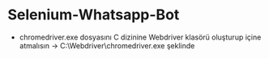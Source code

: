 # Selenium-Whatsapp-Bot

- chromedriver.exe dosyasını C dizinine Webdriver klasörü oluşturup içine atmalısın
     -> C:\Webdriver\chromedriver.exe şeklinde

 
